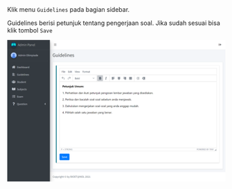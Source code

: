 ##

Klik menu `Guidelines` pada bagian sidebar.

Guidelines berisi petunjuk tentang pengerjaan soal. Jika sudah sesuai bisa klik tombol `Save`

![Guidelines](_images/admin/guidelines.png "Guidelines")
